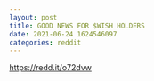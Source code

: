 ```yaml
--- 
layout: post 
title: GOOD NEWS FOR $WISH HOLDERS 
date: 2021-06-24 1624546097 
categories: reddit 
--- 
```

https://redd.it/o72dvw
